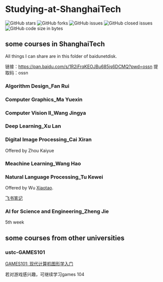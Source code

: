# Studying-at-ShanghaiTech
![GitHub stars](https://img.shields.io/github/stars/Zhang-Wen-chao/The-Journey-of-Studying-at-ShanghaiTech?style=flat)
![GitHub forks](https://img.shields.io/github/forks/Zhang-Wen-chao/The-Journey-of-Studying-at-ShanghaiTech?style=flat)
![GitHub issues](https://img.shields.io/github/issues/Zhang-Wen-chao/The-Journey-of-Studying-at-ShanghaiTech)
![GitHub closed issues](https://img.shields.io/github/issues-closed/Zhang-Wen-chao/The-Journey-of-Studying-at-ShanghaiTech)
![GitHub code size in bytes](https://img.shields.io/github/languages/code-size/Zhang-Wen-chao/The-Journey-of-Studying-at-ShanghaiTech)
## some courses in ShanghaiTech
All things I can share are in this folder of baidunetdisk.

链接：https://pan.baidu.com/s/1R2iFrqKEOJBu685js6DCMQ?pwd=ossn 
提取码：ossn 
### Algorithm Design_Fan Rui

### Computer Graphics_Ma Yuexin

### Computer Vision II_Wang Jingya

### Deep Learning_Xu Lan

### Digital Image Processing_Cai Xiran
Offered by Zhou Kaiyue

### Meachine Learning_Wang Hao

### Natural Language Processing_Tu Kewei
Offered by Wu [Xiaotao](https://github.com/wszswppx).

[飞书笔记](https://yvrg6uiafp.feishu.cn/docx/AABUdTEsPoKYaqxrGurclJ47nlc?from=from_copylink)

### AI for Science and Engineering_Zheng Jie
5th week
## some courses from other universities
### ustc-GAMES101
[GAMES101: 现代计算机图形学入门](https://sites.cs.ucsb.edu/~lingqi/teaching/games101.html)

若对游戏感兴趣，可继续学习games 104
